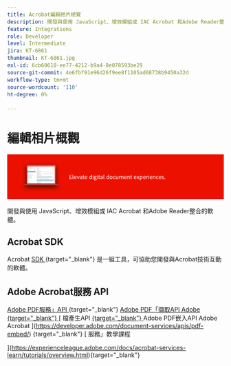```yaml
---
title: Acrobat編輯相片總覽
description: 開發與使用 JavaScript、增效模組或 IAC Acrobat 和Adobe Reader整合的軟體
feature: Integrations
role: Developer
level: Intermediate
jira: KT-6861
thumbnail: KT-6861.jpg
exl-id: 6cb60610-ee77-4212-b9a4-8e078593be29
source-git-commit: 4e6fbf91e96d26f9ee8f1105ad68738b9450a32d
workflow-type: tm+mt
source-wordcount: '110'
ht-degree: 0%

---
```


# 編輯相片概觀

![Acrobat開發影像](../assets/Hero-Develop.png)

開發與使用 JavaScript、增效模組或 IAC Acrobat 和Adobe Reader整合的軟體。

## Acrobat SDK

Acrobat [ SDK ](https://opensource.adobe.com/dc-acrobat-sdk-docs/acrobatsdk/) {target="_blank"} 是一組工具，可協助您開發與Acrobat技術互動的軟體。

## Adobe Acrobat服務 API

[Adobe PDF服務」API ](https://developer.adobe.com/document-services/apis/pdf-services/) {target="_blank"} [ Adobe PDF「擷取API Adobe {target="_blank"} ](https://developer.adobe.com/document-services/apis/pdf-extract/) [ 檔產生API [ {target="_blank"} ](https://developer.adobe.com/document-services/apis/doc-generation/) Adobe PDF嵌入API Adobe Acrobat ](https://developer.adobe.com/document-services/apis/pdf-embed/) {target="_blank"} [ 服務」教學課程



](https://experienceleague.adobe.com/docs/acrobat-services-learn/tutorials/overview.html){target="_blank"}
